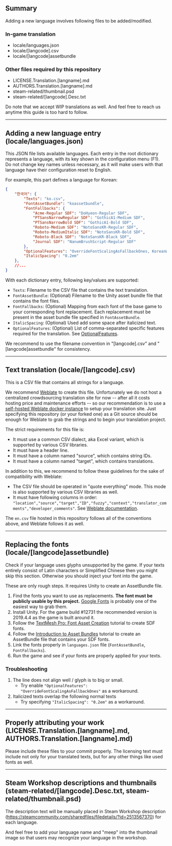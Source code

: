 ## Summary

Adding a new language involves following files to be added/modified.

### In-game translation

- locale/languages.json
- locale/[langcode].csv
- locale/[langcode]assetbundle

### Other files required by this repository

- LICENSE.Translation.[langname].md
- AUTHORS.Translation.[langname].md
- steam-related/thumbnail.psd
- steam-related/[langcode].Desc.txt

Do note that we accept WIP translations as well. And feel free to reach us anytime this guide is too hard to follow.

------

## Adding a new language entry (locale/languages.json)

This JSON file lists available languages. Each entry in the root dictionary represents a language, with its key shown in the configuration menu (F1). Do not change key names unless necessary, as it will make users with that language have their configuration reset to English.

 For example, this part defines a language for Korean:

```json
{
    "한국어": {
        "Texts": "ko.csv",
        "FontAssetBundle": "koassetbundle",
        "FontFallbacks": {
            "Acme-Regular SDF": "DoHyeon-Regular SDF",
            "PTSansNarrowRegular SDF": "GothicA1-Medium SDF",
            "PTSansNarrowBold SDF": "GothicA1-Bold SDF",
            "Roboto-Medium SDF": "NotoSansKR-Regular SDF",
            "Roboto-MediumItalic SDF": "NotoSansKR-Bold SDF",
            "Roboto-Black SDF": "NotoSansKR-Black SDF",
            "Journal SDF": "NanumBrushScript-Regular SDF"
        },
        "OptionalFeatures": "OverrideFontScalingAsFallbackOnes, KoreanWordWrapping",
        "ItalicSpacing": "0.2em"
    },
    //...
}
```

With each dictionary entry, following key/values are supported:
* `Texts`: Filename to the CSV file that contains the text translation.
* `FontAssetBundle`: (Optional) Filename to the Unity asset bundle file that contains the font files.
* `FontFallbacks`: (Optional) Mapping from each font of the base game to your corresponding font replacement. Each replacement must be present in the asset bundle file specified in `FontAssetBundle`.
* `ItalicSpacing`: (Optional) Used add some space after italicized text.
* `OptionalFeatures`: (Optional) List of comma-separated specific features required for the translation. See [OptionalFeatures](OptionalFeatures.md).

We recommend to use the filename convention in "[langcode].csv" and "[langcode]assetbundle" for consistency.

---

## Text translation (locale/[langcode].csv)

This is a CSV file that contains all strings for a language.

We recommend [Weblate](https://weblate.org/) to create this file. Unfortunately we do not host a centralized crowdsourcing translation site for now -- after all it costs hosting price and maintenance efforts -- so our recommendation is to use a [self-hosted Weblate docker instance](https://docs.weblate.org/en/latest/admin/install/docker.html) to setup your translation site. Just specifying this repository (or your forked one) as a Git source should be enough for Weblate to grab the strings and to begin your translation project.

The strict requirements for this file is:

* It must use a common CSV dialect, aka Excel variant, which is supported by various CSV libraries.
* It must have a header line.
* It must have a column named "source", which contains string IDs.
* It must have a column named "target", which contains translations.

In addition to this, we recommend to follow these guidelines for the sake of compatibility with Weblate:

* The CSV file should be operated in "quote everything" mode. This mode is also supported by various CSV libraries as well.
* It must have following columns in order: `"location","source","target","ID","fuzzy","context","translator_comments","developer_comments"`. See [Weblate documentation](https://docs.weblate.org/en/latest/formats.html#csv-files).

The `en.csv` file hosted in this repository follows all of the conventions above, and Weblate follows it as well.

---

## Replacing the fonts (locale/[langcode]assetbundle)

Check if your language uses glyphs unsupported by the game. If your texts entirely consist of Latin characters or Simplified Chinese then you might skip this section. Otherwise you should inject your font into the game.

These are only rough steps. It requires Unity to create an AssetBundle file.

1. Find the fonts you want to use as replacements. **The font must be publicly usable by this project.** [Google Fonts](https://fonts.google.com/) is probably one of the easiest way to grab them.
2. Install Unity. For the game build #12731 the recommended version is 2019.4.4 as the game is built around it.
3. Follow the [TextMesh Pro: Font Asset Creation](https://learn.unity.com/tutorial/textmesh-pro-font-asset-creation) tutorial to create SDF fonts.
4. Follow the [Introduction to Asset Bundles](https://learn.unity.com/tutorial/introduction-to-asset-bundles) tutorial to create an AssetBundle file that contains your SDF fonts.
5. Link the fonts properly in `languages.json` file (`FontAssetBundle`, `FontFallbacks`).
6. Run the game and see if your fonts are properly applied for your texts.

### Troubleshooting

1. The line does not align well / glyph is to big or small.
   - Try enable `"OptionalFeatures": "OverrideFontScalingAsFallbackOnes"` as a workaround.
2. Italicized texts overlap the following normal texts
   - Try specifying `"ItalicSpacing": "0.2em"` as a workaround.

---

## Properly attributing your work (LICENSE.Translation.[langname].md, AUTHORS.Translation.[langname].md)

Please include these files to your commit properly. The licensing text must include not only for your translated texts, but for any other things like used fonts as well.

------

## Steam Workshop descriptions and thumbnails (steam-related/[langcode].Desc.txt, steam-related/thumbnail.psd)

The description text will be manually placed in Steam Workshop description (https://steamcommunity.com/sharedfiles/filedetails/?id=2513567370) for each language.

And feel free to add your language name and "meep" into the thumbnail image so that users may recognize your language in the workshop.
